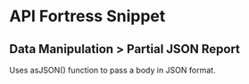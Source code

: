 # API Fortress Snippet
## Data Manipulation > Partial JSON Report

Uses asJSON() function to pass a body in JSON format.
